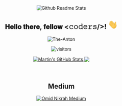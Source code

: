 <div align="center">
<p align="center">
 <img width="100px" src="https://res.cloudinary.com/anuraghazra/image/upload/v1594908242/logo_ccswme.svg" align="center" alt="Github Readme Stats" />

<h2> 𝐇𝐞𝐥𝐥𝐨 𝐭𝐡𝐞𝐫𝐞, 𝐟𝐞𝐥𝐥𝐨𝐰 <𝚌𝚘𝚍𝚎𝚛𝚜/>! <img src="https://github.com/ABSphreak/ABSphreak/blob/master/gifs/Hi.gif" width="30px"></h2>

  <img src="https://komarev.com/ghpvc/?username=The-Anton" alt="The-Anton" />

 ![visitors](https://visitor-badge.laobi.icu/badge?page_id=The-Anton.The-Anton)<br>
 
</p>


<div align='center'>
 
<a href="https://github.com/The-Anton/The-Anton" align='center'>
  <img align="center" src="https://github-readme-stats.vercel.app/api?username=The-Anton&show_icons=true&line_height=27&count_private=true&title_color=ffffff&text_color=c9cacc&icon_color=2bbc8a&bg_color=1d1f21" alt="Martin's GitHub Stats" />
</a>


<a href="https://github.com/The-Anton/The-Anton" align='center'>
  <img align="center" src="https://github-readme-stats.vercel.app/api/top-langs/?username=The-Anton&hide=java,html&title_color=ffffff&text_color=c9cacc&icon_color=2bbc8a&bg_color=1d1f21" />
</a>


<div>



<br>
<br>

## Medium

<div align='center'>
 
[![Omid Nikrah Medium](https://github-readme-medium.vercel.app/?username=theanton)](https://medium.com/@theanton)

<div>
<!--
**The-Anton/The-Anton** is a ✨ _special_ ✨ repository because its `README.md` (this file) appears on your GitHub profile.

Here are some ideas to get you started:

- 🔭 I’m currently working on ...
- 🌱 I’m currently learning ...
- 👯 I’m looking to collaborate on ...
- 🤔 I’m looking for help with ...
- 💬 Ask me about ...
- 📫 How to reach me: ...
- 😄 Pronouns: ...
- ⚡ Fun fact: ...
-->
